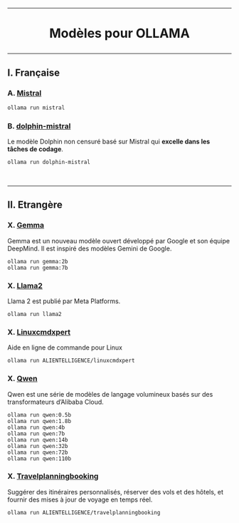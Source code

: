 ----------------------------------------------------------------------------------------------------------------------------------
# <p align='center'> Modèles pour OLLAMA </p>
----------------------------------------------------------------------------------------------------------------------------------
## I. Française
### A. [Mistral](https://ollama.com/library/mistral)
```bash
ollama run mistral
```

### B.  [dolphin-mistral](https://ollama.com/library/mistral)
Le modèle Dolphin non censuré basé sur Mistral qui **excelle dans les tâches de codage**. 
```bash
ollama run dolphin-mistral
```

<br />

----------------------------------------------------------------------------------------------------------------------------------
## II. Etrangère
### X. [Gemma](https://ollama.com/library/gemma)
Gemma est un nouveau modèle ouvert développé par Google et son équipe DeepMind. Il est inspiré des modèles Gemini de Google.
```
ollama run gemma:2b
ollama run gemma:7b
```

### X. [Llama2](https://ollama.com/library/llama2)
Llama 2 est publié par Meta Platforms.
```
ollama run llama2
```

### X. [Linuxcmdxpert](https://ollama.com/ALIENTELLIGENCE/linuxcmdxpert)
Aide en ligne de commande pour Linux
```
ollama run ALIENTELLIGENCE/linuxcmdxpert
```

### X. [Qwen](https://ollama.com/library/qwen)
Qwen est une série de modèles de langage volumineux basés sur des transformateurs d’Alibaba Cloud.
```
ollama run qwen:0.5b
ollama run qwen:1.8b
ollama run qwen:4b
ollama run qwen:7b
ollama run qwen:14b
ollama run qwen:32b
ollama run qwen:72b
ollama run qwen:110b
```

### X. [Travelplanningbooking](https://ollama.com/ALIENTELLIGENCE/Travelplanningbooking)
Suggérer des itinéraires personnalisés, réserver des vols et des hôtels, et fournir des mises à jour de voyage en temps réel.
```
ollama run ALIENTELLIGENCE/travelplanningbooking
```
